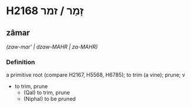 # H2168 זָמַר / זמר

## zâmar

_(zaw-mar' | dzaw-MAHR | za-MAHR)_

### Definition

a primitive root (compare H2167, H5568, H6785); to trim (a vine); prune; v

- to trim, prune
  - (Qal) to trim, prune
  - (Niphal) to be pruned
